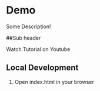 # Demo

Some Description!

##Sub header

Watch Tutorial on Youtube

## Local Development

1. Open index.html in your browser
